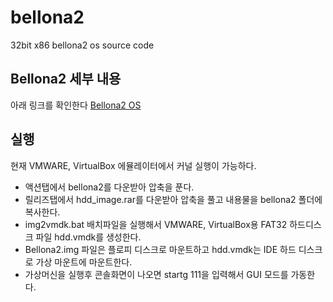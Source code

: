 # bellona2
32bit x86 bellona2 os source code

## Bellona2 세부 내용
아래 링크를 확인한다
[Bellona2 OS ](https://wikidocs.net/168662)


## 실행
현재 VMWARE, VirtualBox 에뮬레이터에서 커널 실행이 가능하다.

* 액션탭에서 bellona2를 다운받아 압축을 푼다.
* 릴리즈탭에서 hdd_image.rar를 다운받아 압축을 풀고 내용물을 bellona2 폴더에 복사한다.
* img2vmdk.bat 배치파일을 실행해서 VMWARE, VirtualBox용 FAT32 하드디스크 파일 hdd.vmdk를 생성한다.
* Bellona2.img 파일은 플로피 디스크로 마운트하고 hdd.vmdk는 IDE 하드 디스크로 가상 마운트에 마운트한다.
* 가상머신을 실행후 콘솔화면이 나오면 startg 111을 입력해서 GUI 모드를 가동한다.







